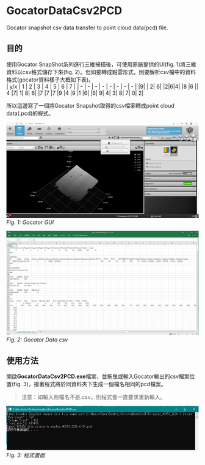 # GocatorDataCsv2PCD
Gocator snapshot csv data transfer to point cloud data(pcd) file.

## 目的
使用Gocator SnapShot系列進行三維掃描後，可使用原廠提供的UI(fig. 1)將三維資料以csv格式儲存下來(fig. 2)。但如要轉成點雲形式，則要解析csv檔中的資料格式(gocator資料樣子大概如下表)。   
| y/x | 1 | 2 | 3 | 4 | 5 | 6 | 7 |
|  -  | - | - | - | - | - | - | - |
|9| | 2| 6| |2|6|4|
|8	|6	||	4	|7|	1|	8|	6|
|7	|7	|7	|9	|4	|9	|1	|6|
|6|	9|	4|	3|	8|	7|	0|	2|

所以這邊寫了一個將Gocator Snapshot取得的csv檔案轉成point cloud data(.pcd)的程式。

![Gocator GUI](./img/Gocator%20UI.png "Gocator GUI")
*Fig. 1: Gocator GUI*

![Gocator Data csv](./img/Gocator%20CSV%20Data.png "Gocator Data csv")
*Fig. 2: Gocator Data csv*


## 使用方法
開啟**GocatorDataCsv2PCD.exe**檔案，並拖曳或輸入Gocator輸出的csv檔案位置(fig. 3)，接著程式將於同資料夾下生成一個檔名相同的pcd檔案。

>注意：如輸入附檔名不是.csv，則程式會一直要求重新輸入。

![程式畫面](./img/exe.png "程式畫面")
*Fig. 3: 程式畫面*
